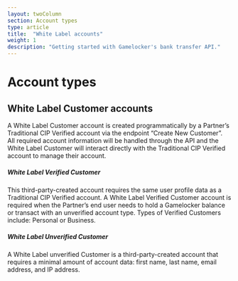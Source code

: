 ```yaml
---
layout: twoColumn
section: Account types
type: article
title:  "White Label accounts"
weight: 1
description: "Getting started with Gamelocker's bank transfer API."
---
```


# Account types

## White Label Customer accounts

A White Label Customer account is created programmatically by a Partner’s Traditional CIP Verified account via the endpoint “Create New Customer”. All required account information will be handled through the API and the White Label Customer will interact directly with the Traditional CIP Verified account to manage their account.

##### White Label Verified Customer

This third-party-created account requires the same user profile data as a Traditional CIP Verified account. A White Label Verified Customer account is required when the Partner’s end user needs to hold a Gamelocker balance or transact with an unverified account type. Types of Verified Customers include: Personal or Business.

##### White Label Unverified Customer

A White Label unverified Customer is a third-party-created account that requires a minimal amount of account data: first name, last name, email address, and IP address.
